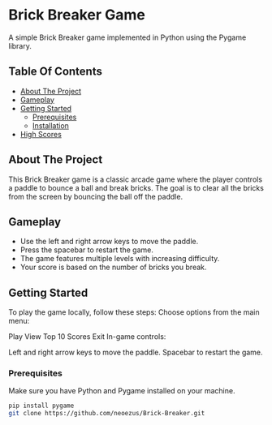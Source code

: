 # Brick Breaker Game

A simple Brick Breaker game implemented in Python using the Pygame library.

## Table Of Contents

* [About The Project](#about-the-project)
* [Gameplay](#gameplay)
* [Getting Started](#getting-started)
  * [Prerequisites](#prerequisites)
  * [Installation](#installation)
* [High Scores](#high-scores)

## About The Project

This Brick Breaker game is a classic arcade game where the player controls a paddle to bounce a ball and break bricks. The goal is to clear all the bricks from the screen by bouncing the ball off the paddle.

## Gameplay

- Use the left and right arrow keys to move the paddle.
- Press the spacebar to restart the game.
- The game features multiple levels with increasing difficulty.
- Your score is based on the number of bricks you break.

## Getting Started

To play the game locally, follow these steps:
Choose options from the main menu:

Play
View Top 10 Scores
Exit
In-game controls:

Left and right arrow keys to move the paddle.
Spacebar to restart the game.

### Prerequisites

Make sure you have Python and Pygame installed on your machine.

```bash
pip install pygame
git clone https://github.com/neoezus/Brick-Breaker.git


